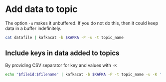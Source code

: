 # Add data to topic

The option `-u` makes it unbuffered.
If you do not do this, then it could keep data in a buffer indefinitely.

```bash
cat datafile | kafkacat -b $KAFKA -P -u -t topic_name
```

## Include keys in data added to topics 

By providing CSV separator for key and values with `-K`

```bash
echo "$fileid:$filename" | kafkacat -b $KAFKA -P -t topic_name -u -K ':'
```
